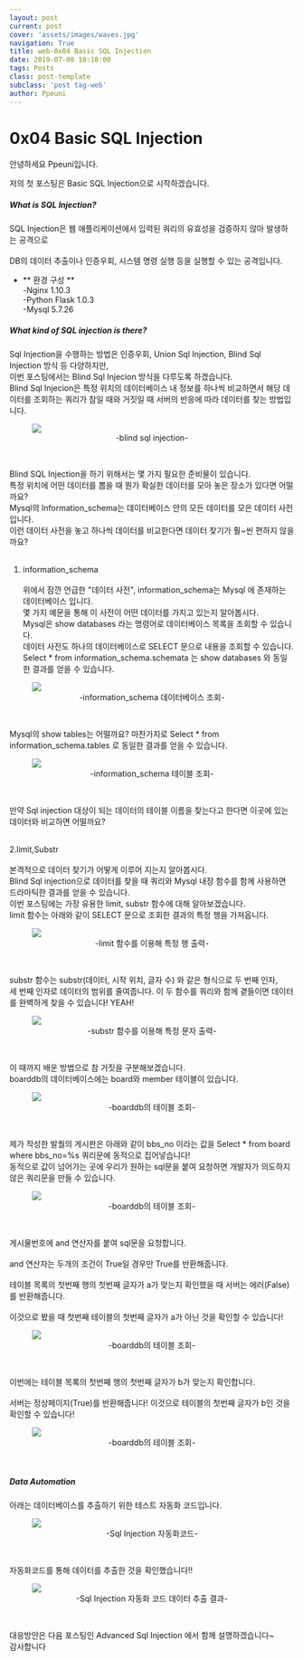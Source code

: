```yaml
---
layout: post
current: post
cover: 'assets/images/waves.jpg'
navigation: True
title: web-0x04 Basic SQL Injection
date: 2019-07-08 10:18:00
tags: Posts
class: post-template
subclass: 'post tag-web'
author: Ppeuni
---
```



# 0x04 Basic SQL Injection

안녕하세요 Ppeuni입니다.

저의 첫 포스팅은 Basic SQL Injection으로 시작하겠습니다.


##### What is SQL Injection?

SQL Injection은 웹 애플리케이션에서 입력된 쿼리의 유효성을 검증하지 않아 발생하는 공격으로 <br>  
DB의 데이터 추출이나 인증우회, 시스템 명령 실행 등을 실행할 수 있는 공격입니다. 



- ** 환경 구성 ** <br>
	-Nginx 1.10.3<br>
	-Python Flask 1.0.3<br>
	-Mysql 5.7.26<br>


##### What kind of SQL injection is there?
Sql Injection을 수행하는 방법은 인증우회, Union Sql Injection, Blind Sql Injection 방식 등 다양하지만,<br>
이번 포스팅에서는 Blind Sql Injecion 방식을 다루도록 하겠습니다.<br>
Blind Sql Injecion은 특정 위치의 데이터베이스 내 정보를 하나씩 비교하면서 해당 데이터를 조회하는 쿼리가 참일 때와 거짓일 때 서버의 반응에 따라 데이터를 찾는 방법입니다.<br>

<figure>
  <img data-action="zoom" src='{{ "/assets/images/web/0x04_1.png" | relative_url }}'>
  <figcaption><center>-blind sql injection-  
  </center></figcaption>
</figure>
<br>

Blind SQL Injection을 하기 위해서는 몇 가지 필요한 준비물이 있습니다.<br>
특정 위치에 어떤 데이터를 뽑을 때 뭔가 확실한 데이터를 모아 놓은 장소가 있다면 어떨까요? <br>
Mysql의 Information_schema는 데이터베이스 안의 모든 데이터를 모은 데이터 사전입니다. <br>
이런 데이터 사전을 놓고 하나씩 데이터를 비교한다면 데이터 찾기가 훨~씬 편하지 않을까요?<br><br>

1. information_schema<br><br> 
위에서 잠깐 언급한 "데이터 사전", information_schema는 Mysql 에 존재하는 데이터베이스 입니다.<br>
몇 가지 예문을 통해 이 사전이 어떤 데이터를 가지고 있는지 알아봅시다.<br>
Mysql은 show databases 라는 명령어로 데이터베이스 목록을 조회할 수 있습니다.<br>
데이터 사전도 하나의 데이터베이스로 SELECT 문으로 내용을 조회할 수 있습니다.<br>
Select * from information_schema.schemata 는 show databases 와 동일한 결과를 얻을 수 있습니다.<br>

<figure>
  <img data-action="zoom" src='{{ "/assets/images/web/0x04_2.png" | relative_url }}'>
  <figcaption><center>-information_schema 데이터베이스 조회-  
  </center></figcaption>
</figure>
<br> 


Mysql의 show tables는 어떨까요? 마찬가지로 Select * from information_schema.tables 로 동일한 결과를 얻을 수 있습니다.<br>

<figure>
  <img data-action="zoom" src='{{ "/assets/images/web/0x04_3.png" | relative_url }}'>
  <figcaption><center>-information_schema 테이블 조회-  
  </center></figcaption>
</figure>
<br> 

만약 Sql injection 대상이 되는 데이터의 테이블 이름을 찾는다고 한다면 이곳에 있는 데이터와 비교하면 어떨까요?<br><br> 

2.limit,Substr<br><br> 
본격적으로 데이터 찾기가 어떻게 이루어 지는지 알아봅시다.<br> 
Blind Sql injection으로 데이터를 찾을 때 쿼리와 Mysql 내장 함수를 함께 사용하면 드라마틱한 결과를 얻을 수 있습니다.<br> 
이번 포스팅에는 가장 유용한 limit, substr 함수에 대해 알아보겠습니다. <br> 
limit 함수는 아래와 같이 SELECT 문으로 조회한 결과의 특정 행을 가져옵니다. <br> 

<figure>
  <img data-action="zoom" src='{{ "/assets/images/web/0x04_4.png" | relative_url }}'>
  <figcaption><center>-limit 함수를 이용해 특정 행 출력-  
  </center></figcaption>
</figure>
<br> 


substr 함수는 substr(데이터, 시작 위치, 글자 수) 와 같은 형식으로 두 번째 인자,<br> 
세 번째 인자로 데이터의 범위를 줄여줍니다. 이 두 함수를 쿼리와 함께 곁들이면 데이터를 완벽하게 찾을 수 있습니다! YEAH!<br> 

<figure>
  <img data-action="zoom" src='{{ "/assets/images/web/0x04_5.png" | relative_url }}'>
  <figcaption><center>-substr 함수를 이용해 특정 문자 출력-  
  </center></figcaption>
</figure>
<br> 


이 때까지 배운 방법으로 참 거짓을 구분해보겠습니다.<br> 
boarddb의 데이터베이스에는 board와 member 테이블이 있습니다.<br> 

<figure>
  <img data-action="zoom" src='{{ "/assets/images/web/0x04_6.png" | relative_url }}'>
  <figcaption><center>-boarddb의 테이블 조회-  
  </center></figcaption>
</figure>
<br>

제가 작성한 발퀄의 게시판은 아래와 같이 bbs_no 이라는 값을 Select * from board where bbs_no=%s 쿼리문에 동적으로 집어넣습니다!<br>
동적으로 값이 넘어가는 곳에 우리가 원하는 sql문을 붙여 요청하면 개발자가 의도하지 않은 쿼리문을 만들 수 있습니다.<br>

<figure>
  <img data-action="zoom" src='{{ "/assets/images/web/0x04_9.png" | relative_url }}'>
  <figcaption><center>-boarddb의 테이블 조회-  
  </center></figcaption>
</figure>
<br>



게시물번호에 and 연산자를 붙여 sql문을 요청합니다. <br>  
and 연산자는 두개의 조건이 True일 경우만 True를 반환해줍니다.<br>  
테이블 목록의 첫번째 행의 첫번째 글자가 a가 맞는지 확인했을 때 서버는 에러(False)를 반환해줍니다. <br>  
이것으로 봤을 때 첫번째 테이블의 첫번째 글자가 a가 아닌 것을 확인할 수 있습니다!<br>  

<figure>
  <img data-action="zoom" src='{{ "/assets/images/web/0x04_7.png" | relative_url }}'>
  <figcaption><center>-boarddb의 테이블 조회-  
  </center></figcaption>
</figure>
<br>  
 
 
이번에는 테이블 목록의 첫번째 행의 첫번째 글자가 b가 맞는지 확인합니다.<br>  
서버는 정상페이지(True)를 반환해줍니다! 이것으로 테이블의 첫번째 글자가 b인 것을 확인할 수 있습니다!<br>  

<figure>
  <img data-action="zoom" src='{{ "/assets/images/web/0x04_8.png" | relative_url }}'>
  <figcaption><center>-boarddb의 테이블 조회-  
  </center></figcaption>
</figure>
<br>  

##### Data Automation

아래는 데이터베이스를 추출하기 위한 테스트 자동화 코드입니다.<br>  

<figure>
  <img data-action="zoom" src='{{ "/assets/images/web/0x04_10.png" | relative_url }}'>
  <figcaption><center>-Sql Injection 자동화코드-  
  </center></figcaption>
</figure>
<br>  



자동화코드를 통해 데이터를 추출한 것을 확인했습니다!! <br>  

<figure>
  <img data-action="zoom" src='{{ "/assets/images/web/0x04_11.png" | relative_url }}'>
  <figcaption><center>-Sql Injection 자동화 코드 데이터 추출 결과-  
  </center></figcaption>
</figure>
<br>  



대응방안은 다음 포스팅인 Advanced Sql Injection 에서 함께 설명하겠습니다~<br> 
감사합니다<br> 
 